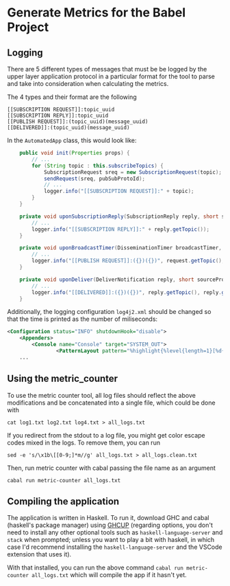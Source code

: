 # Generate Metrics for the Babel Project

## Logging

There are 5 different types of messages that must be be logged by the upper
layer application protocol in a particular format for the tool to parse and take
into consideration when calculating the metrics.

The 4 types and their format are the following

```
[[SUBSCRIPTION REQUEST]]:topic_uuid
[[SUBSCRIPTION REPLY]]:topic_uuid
[[PUBLISH REQUEST]]:(topic_uuid)(message_uuid)
[[DELIVERED]]:(topic_uuid)(message_uuid)
```

In the `AutomatedApp` class, this would look like:

```java
    public void init(Properties props) {
        // ...
        for (String topic : this.subscribeTopics) {
            SubscriptionRequest sreq = new SubscriptionRequest(topic);
            sendRequest(sreq, pubSubProtoId);
            // ...
            logger.info("[[SUBSCRIPTION REQUEST]]:" + topic);
        }
    }

    private void uponSubscriptionReply(SubscriptionReply reply, short sourceProto) {
        // ...
        logger.info("[[SUBSCRIPTION REPLY]]:" + reply.getTopic());
    }

    private void uponBroadcastTimer(DisseminationTimer broadcastTimer, long timerId) {
        // ... 
        logger.info("[[PUBLISH REQUEST]]:({})({})", request.getTopic(), request.getMsgID());
    }

    private void uponDeliver(DeliverNotification reply, short sourceProto) {
        // ...
        logger.info("[[DELIVERED]]:({})({})", reply.getTopic(), reply.getMsgId());
    }
```


Additionally, the logging configuration `log4j2.xml` should be changed so that the time is
printed as the number of miliseconds:
```xml
<Configuration status="INFO" shutdownHook="disable">
    <Appenders>
        <Console name="Console" target="SYSTEM_OUT">
				<PatternLayout pattern="%highlight{%level{length=1}[%d{UNIX_MILLIS}] [%t]%logger{0}:} %msg%n"/>
    ...
```

## Using the metric_counter

To use the metric counter tool, all log files should reflect the above
modifications and be concatenated into a single file, which could be done with
```
cat log1.txt log2.txt log4.txt > all_logs.txt
```

If you redirect from the stdout to a log file, you might get color escape codes mixed in the logs.
To remove them, you can run
```
sed -e 's/\x1b\[[0-9;]*m//g' all_logs.txt > all_logs.clean.txt
```

Then, run metric counter with cabal passing the file name as an argument
```
cabal run metric-counter all_logs.txt
```

## Compiling the application

The application is written in Haskell. To run it, download GHC and cabal
(haskell's package manager) using [GHCUP](https://www.haskell.org/ghcup/)
(regarding options, you don't need to install any other optional tools such as
`haskell-language-server` and `stack` when prompted; unless you want to play a
bit with haskell, in which case I'd recommend installing
the `haskell-language-server` and the VSCode extension that uses it).

With that installed, you can run the above command `cabal run metric-counter
all_logs.txt` which will compile the app if it hasn't yet.

